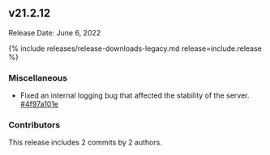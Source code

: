 ## v21.2.12

Release Date: June 6, 2022

{% include releases/release-downloads-legacy.md release=include.release %}

<h3 id="v21-2-12-miscellaneous">Miscellaneous</h3>

* Fixed an internal logging bug that affected the stability of the server. [#4f97a101e][#4f97a101e]

<h3 id="v21-2-12-contributors">Contributors</h3>

This release includes 2 commits by 2 authors.

[#4d7c8f356]: https://github.com/cockroachdb/cockroach/commit/4d7c8f356
[#4f97a101e]: https://github.com/cockroachdb/cockroach/commit/4f97a101e
